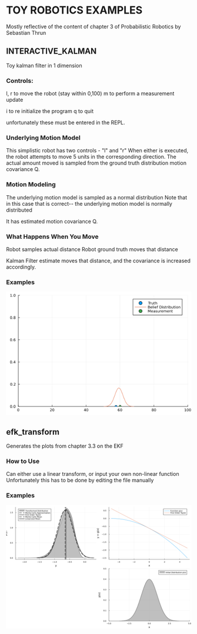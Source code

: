 # TOY ROBOTICS EXAMPLES
Mostly reflective of the content of chapter 3 of Probabilistic Robotics by Sebastian Thrun

## INTERACTIVE_KALMAN
Toy kalman filter in 1 dimension

### Controls:
l, r to move the robot (stay within 0,100)
m to perform a measurement update

i to re initialize the program
q to quit

unfortunately these must be entered in the REPL.

### Underlying Motion Model
This simplistic robot has two controls - "l" and "r"
When either is executed, the robot attempts to move 5 units in the corresponding direction.
The actual amount moved is sampled from the ground truth distribution motion covariance Q.

### Motion Modeling
The underlying motion model is sampled as a normal distribution
Note that in this case that is correct-- the underlying motion model is normally distributed

It has estimated motion covariance Q.

### What Happens When You Move
Robot samples actual distance
Robot ground truth moves that distance

Kalman Filter estimate moves that distance, and the covariance is increased accordingly.

### Examples
<img src="sample_images/interactive_sample.png">

## efk_transform
Generates the plots from chapter 3.3 on the EKF

### How to Use
Can either use a linear transform, or input your own non-linear function
Unfortunately this has to be done by editing the file manually

### Examples
<img src="sample_images/ekf_quadratic_transform.png">
<!-- (Image showing example distribution)[sample_images/ekf_quadratic_transform.png] -->